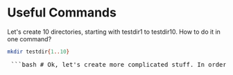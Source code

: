 # Useful Commands

Let's create 10 directories, starting with testdir1 to testdir10. How to do it in one command?
```bash
mkdir testdir{1..10}
```
<pre> ```bash # Ok, let's create more complicated stuff. In order to create deeper structure, we have to use -p argument. This allows us to create the whole structure, without creating parent directory as first step. mkdir -p parentdir/childdir{01..100} ``` </pre>
